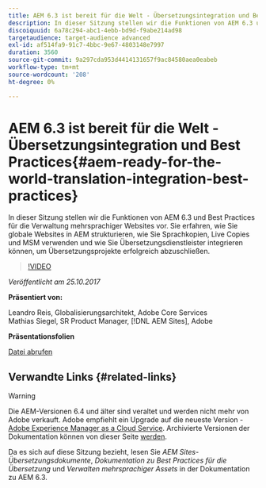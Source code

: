 ```yaml
---
title: AEM 6.3 ist bereit für die Welt - Übersetzungsintegration und Best Practices
description: In dieser Sitzung stellen wir die Funktionen von AEM 6.3 und Best Practices für die Verwaltung mehrsprachiger Websites vor. Sie erfahren, wie Sie globale Websites in AEM strukturieren, wie Sie Sprachkopien, Live Copies und MSM verwenden und wie Sie Übersetzungsdienstleister integrieren können, um Übersetzungsprojekte erfolgreich abzuschließen.
discoiquuid: 6a78c294-abc1-4ebb-bd9d-f9abe214ad98
targetaudience: target-audience advanced
exl-id: af514fa9-91c7-4bbc-9e67-4803148e7997
duration: 3560
source-git-commit: 9a297cda953d4414131657f9ac84580aea0eabeb
workflow-type: tm+mt
source-wordcount: '208'
ht-degree: 0%

---
```


# AEM 6.3 ist bereit für die Welt - Übersetzungsintegration und Best Practices{#aem-ready-for-the-world-translation-integration-best-practices}

In dieser Sitzung stellen wir die Funktionen von AEM 6.3 und Best Practices für die Verwaltung mehrsprachiger Websites vor. Sie erfahren, wie Sie globale Websites in AEM strukturieren, wie Sie Sprachkopien, Live Copies und MSM verwenden und wie Sie Übersetzungsdienstleister integrieren können, um Übersetzungsprojekte erfolgreich abzuschließen.

>[!VIDEO](https://video.tv.adobe.com/v/21532/?quality=9)

*Veröffentlicht am 25.10.2017*

**Präsentiert von:**

Leandro Reis, Globalisierungsarchitekt, Adobe Core Services\
Mathias Siegel, SR Product Manager, [!DNL AEM Sites], Adobe

**Präsentationsfolien**

[Datei abrufen](assets/immerse-2017-translationpresentation-rev1.pdf)

## Verwandte Links {#related-links}

>[!WARNING]
>
>Die AEM-Versionen 6.4 und älter sind veraltet und werden nicht mehr von Adobe verkauft.  Adobe empfiehlt ein Upgrade auf die neueste Version - [Adobe Experience Manager as a Cloud Service](https://experienceleague.adobe.com/docs/experience-manager-cloud-service.html).  Archivierte Versionen der Dokumentation können von dieser Seite [ werden](https://experienceleague.adobe.com/docs/experience-manager-release-information/aem-release-updates/previous-updates/aem-previous-versions.html?lang=de).
>
>Da es sich auf diese Sitzung bezieht, lesen Sie *AEM Sites-Übersetzungsdokumente*, *Dokumentation zu Best Practices für die Übersetzung* und *Verwalten mehrsprachiger Assets* in der Dokumentation zu AEM 6.3.
